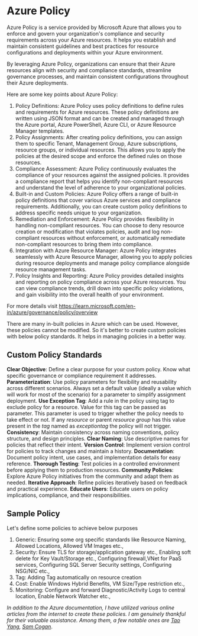 # Azure Policy
Azure Policy is a service provided by Microsoft Azure that allows you to enforce and govern your organization's compliance and security requirements across your Azure resources. It helps you establish and maintain consistent guidelines and best practices for resource configurations and deployments within your Azure environment. 

By leveraging Azure Policy, organizations can ensure that their Azure resources align with security and compliance standards, streamline governance processes, and maintain consistent configurations throughout their Azure deployments.

Here are some key points about Azure Policy:
1. Policy Definitions: Azure Policy uses policy definitions to define rules and requirements for Azure resources. These policy definitions are written using JSON format and can be created and managed through the Azure portal, Azure PowerShell, Azure CLI, or Azure Resource Manager templates.
2. Policy Assignments: After creating policy definitions, you can assign them to specific Tenant, Management Group, Azure subscriptions, resource groups, or individual resources. This allows you to apply the policies at the desired scope and enforce the defined rules on those resources.
3. Compliance Assessment: Azure Policy continuously evaluates the compliance of your resources against the assigned policies. It provides a compliance report that helps you identify non-compliant resources and understand the level of adherence to your organizational policies.
4. Built-in and Custom Policies: Azure Policy offers a range of built-in policy definitions that cover various Azure services and compliance requirements. Additionally, you can create custom policy definitions to address specific needs unique to your organization.
5. Remediation and Enforcement: Azure Policy provides flexibility in handling non-compliant resources. You can choose to deny resource creation or modification that violates policies, audit and log non-compliant resources without enforcement, or automatically remediate non-compliant resources to bring them into compliance.
6. Integration with Azure Resource Manager: Azure Policy integrates seamlessly with Azure Resource Manager, allowing you to apply policies during resource deployments and manage policy compliance alongside resource management tasks.
7. Policy Insights and Reporting: Azure Policy provides detailed insights and reporting on policy compliance across your Azure resources. You can view compliance trends, drill down into specific policy violations, and gain visibility into the overall health of your environment.

For more details visit https://learn.microsoft.com/en-in/azure/governance/policy/overview

There are many in-built policies in Azure which can be used. However, these policies cannot be modified. So it's better to create custom policies with below policy standards. It helps in managing policies in a better way.

## Custom Policy Standards 
**Clear Objective**: Define a clear purpose for your custom policy. Know what specific governance or compliance requirement it addresses.
**Parameterization**: Use policy parameters for flexibility and reusability across different scenarios. Always set a default value (ideally a value which will work for most of the scenario) for a parameter to simplify assignment deployment.
**Use Exception Tag**: Add a rule in the policy using tag to exclude policy for a resource. Value for this tag can be passed as parameter. This parameter is used to trigger whether the policy needs to take effect or not. If any *resource* or parent *resource group* has this value present in the *tag* named as *exceptiontag* the policy will not trigger.
**Consistency**: Maintain consistency across naming conventions, policy structure, and design principles.
**Clear Naming**: Use descriptive names for policies that reflect their intent.
**Version Control**: Implement version control for policies to track changes and maintain a history.
**Documentation**: Document policy intent, use cases, and implementation details for easy reference.
**Thorough Testing**: Test policies in a controlled environment before applying them to production resources.
**Community Policies**: Explore Azure Policy initiatives from the community and adapt them as needed.
**Iterative Approach**: Refine policies iteratively based on feedback and practical experience.
**Educate Users**: Educate users on policy implications, compliance, and their responsibilities.

## Sample Policy
Let's define some policies to achieve below purposes

1. Generic: Ensuring some org specific standards like Resource Naming, Allowed Locations, Allowed VM Images etc.,
2. Security: Ensure TLS for storage/application gateway etc., Enabling soft delete for Key Vault/Storage etc., Configuring firewall,VNet for PaaS services, Configuring SQL Server Security settings, Configuring NSG/NIC etc.,
3. Tag: Adding Tag automatically on resource creation
4. Cost: Enable Windows Hybrid Benefits, VM Size/Type restriction etc.,
5. Monitoring: Configure and forward Diagnostic/Activity Logs to central location, Enable Network Watcher etc.,


*In addition to the Azure documentation, I have utilized various online articles from the internet to create these policies. I am genuinely thankful for their valuable assistance. Among them, a few notable ones are [Tao Yang](https://blog.tyang.org/), [Sam Cogan](https://samcogan.com/)*.